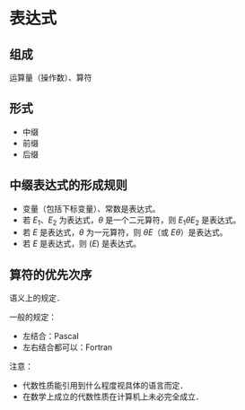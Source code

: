 # 表达式

## 组成

运算量（操作数）、算符

## 形式

- 中缀
- 前缀
- 后缀

## 中缀表达式的形成规则

- 变量（包括下标变量）、常数是表达式。
- 若 $E_1$、$E_2$ 为表达式，$\theta$ 是一个二元算符，则 $E_1\theta E_2$ 是表达式。
- 若 $E$ 是表达式，$\theta$ 为一元算符，则 $\theta E$（或 $E\theta$）是表达式。
- 若 $E$ 是表达式，则 $(E)$ 是表达式。

## 算符的优先次序

语义上的规定．

一般的规定：

- 左结合：Pascal
- 左右结合都可以：Fortran

注意：

- 代数性质能引用到什么程度视具体的语言而定．
- 在数学上成立的代数性质在计算机上未必完全成立．

